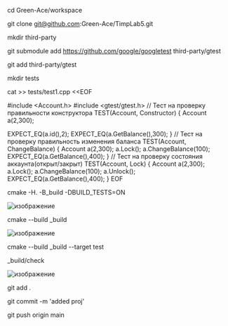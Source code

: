 cd Green-Ace/workspace

git clone git@github.com:Green-Ace/TimpLab5.git

mkdir third-party

git submodule add https://github.com/google/googletest third-party/gtest

git add third-party/gtest

mkdir tests

cat >> tests/test1.cpp <<EOF

#include <Account.h>
#include <gtest/gtest.h>
// Тест на проверку правильности конструктора
TEST(Account, Constructor)
{
Account a(2,300);

EXPECT_EQ(a.id(),2);
EXPECT_EQ(a.GetBalance(),300);
}
// Тест на проверку правильность изменения баланса
TEST(Account, ChangeBalance)
{
  Account a(2,300);
  a.Lock();
  a.ChangeBalance(100);
  EXPECT_EQ(a.GetBalance(),400);
}
// Тест на проверку состояния аккаунта(открыт/закрыт)
TEST(Account, Lock)
{
  Account a(2,300);
  a.Lock();
  a.ChangeBalance(100);
  a.Unlock();
  EXPECT_EQ(a.GetBalance(),400);
}
EOF

cmake -H. -B_build -DBUILD_TESTS=ON


![изображение](https://user-images.githubusercontent.com/112771063/227204923-b2d67148-08fa-467c-8674-7bb2a33da181.png)



cmake --build _build 



![изображение](https://user-images.githubusercontent.com/112771063/227209504-f02ab0ee-1b7f-462b-aae9-8cb1cf1f0189.png)


cmake --build _build --target test

_build/check







![изображение](https://user-images.githubusercontent.com/112771063/227214077-da91adca-cebf-422e-8dc2-e0feed38a151.png)









git add .

git commit -m 'added proj'

git push origin main 
